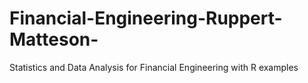# Financial-Engineering-Ruppert-Matteson-
Statistics and Data Analysis for Financial Engineering
with R examples
